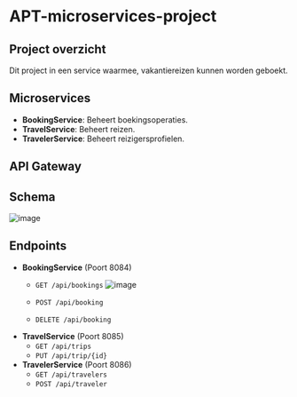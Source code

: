 # APT-microservices-project
## Project overzicht
Dit project in een service waarmee, vakantiereizen kunnen worden geboekt.

## Microservices
- **BookingService**: Beheert boekingsoperaties.
- **TravelService**: Beheert reizen.
- **TravelerService**: Beheert reizigersprofielen.
## API Gateway
## Schema
![image](https://github.com/user-attachments/assets/d3fd00d4-2c4d-4223-9256-bad3dbfc43d8)
## Endpoints
- **BookingService** (Poort 8084)
  - `GET /api/bookings`
    ![image](https://github.com/user-attachments/assets/55db752d-e636-4bbc-9adc-0ce2677abd54)

  - `POST /api/booking`
  - `DELETE /api/booking`
- **TravelService** (Poort 8085)
  - `GET /api/trips`
  - `PUT /api/trip/{id}`
- **TravelerService** (Poort 8086)
  - `GET /api/travelers`
  - `POST /api/traveler`
